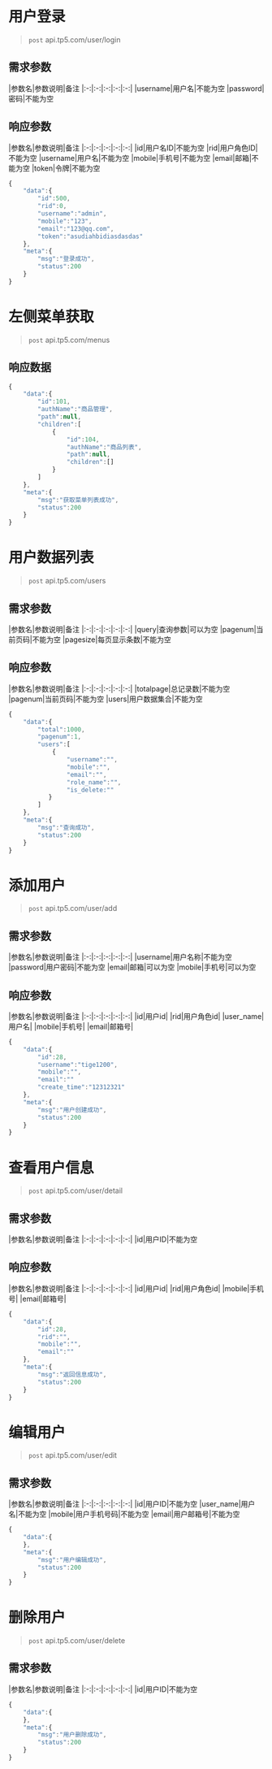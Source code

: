 # 用户登录
> `post` api.tp5.com/user/login
## 需求参数
|参数名|参数说明|备注
|:-:|:-:|:-:|:-:|:-:|
|username|用户名|不能为空
|password|密码|不能为空
## 响应参数
|参数名|参数说明|备注
|:-:|:-:|:-:|:-:|:-:|
|id|用户名ID|不能为空
|rid|用户角色ID|不能为空
|username|用户名|不能为空
|mobile|手机号|不能为空
|email|邮箱|不能为空
|token|令牌|不能为空
``` javascript
{
    "data":{
        "id":500,
        "rid":0,
        "username":"admin",
        "mobile":"123",
        "email":"123@qq.com",
        "token":"asudiahbidiasdasdas"
    },
    "meta":{
        "msg":"登录成功",
        "status":200
    }
}
```
# 左侧菜单获取
> `post` api.tp5.com/menus
## 响应数据
``` javascript
{
    "data":{
        "id":101,
        "authName":"商品管理",
        "path":null,
        "children":[
            {
                "id":104,
                "authName":"商品列表",
                "path":null,
                "children":[]
            }
        ]
    },
    "meta":{
        "msg":"获取菜单列表成功",
        "status":200
    }
}
```
# 用户数据列表
> `post` api.tp5.com/users
## 需求参数
|参数名|参数说明|备注
|:-:|:-:|:-:|:-:|:-:|
|query|查询参数|可以为空
|pagenum|当前页码|不能为空
|pagesize|每页显示条数|不能为空
## 响应参数
|参数名|参数说明|备注
|:-:|:-:|:-:|:-:|:-:|
|totalpage|总记录数|不能为空
|pagenum|当前页码|不能为空
|users|用户数据集合|不能为空

``` javascript
{
    "data":{
        "total":1000,
        "pagenum":1,
        "users":[
            {
                "username":"",
                "mobile":"",
                "email":"",
                "role_name":"",
                "is_delete:""
           }
        ]
    },
    "meta":{
        "msg":"查询成功",
        "status":200
    }
}
```

# 添加用户
> `post` api.tp5.com/user/add
## 需求参数
|参数名|参数说明|备注
|:-:|:-:|:-:|:-:|:-:|
|username|用户名称|不能为空
|password|用户密码|不能为空
|email|邮箱|可以为空
|mobile|手机号|可以为空
## 响应参数
|参数名|参数说明|备注
|:-:|:-:|:-:|:-:|:-:|
|id|用户id|
|rid|用户角色id|
|user_name|用户名|
|mobile|手机号|
|email|邮箱号|

``` javascript
{
    "data":{
        "id":28,
        "username":"tige1200",
        "mobile":"",
        "email":""
        "create_time":"12312321"
    },
    "meta":{
        "msg":"用户创建成功",
        "status":200
    }
}
```

# 查看用户信息
> `post` api.tp5.com/user/detail
## 需求参数
|参数名|参数说明|备注
|:-:|:-:|:-:|:-:|:-:|
|id|用户ID|不能为空
## 响应参数
|参数名|参数说明|备注
|:-:|:-:|:-:|:-:|:-:|
|id|用户id|
|rid|用户角色id|
|mobile|手机号|
|email|邮箱号|

``` javascript
{
    "data":{
        "id":28,
        "rid":"",
        "mobile":"",
        "email":""
    },
    "meta":{
        "msg":"返回信息成功",
        "status":200
    }
}
```

# 编辑用户
> `post` api.tp5.com/user/edit
## 需求参数
|参数名|参数说明|备注
|:-:|:-:|:-:|:-:|:-:|
|id|用户ID|不能为空
|user_name|用户名|不能为空
|mobile|用户手机号码|不能为空
|email|用户邮箱号|不能为空

``` javascript
{
    "data":{
    },
    "meta":{
        "msg":"用户编辑成功",
        "status":200
    }
}
```

# 删除用户
> `post` api.tp5.com/user/delete
## 需求参数
|参数名|参数说明|备注
|:-:|:-:|:-:|:-:|:-:|
|id|用户ID|不能为空

``` javascript
{
    "data":{
    },
    "meta":{
        "msg":"用户删除成功",
        "status":200
    }
}
```
